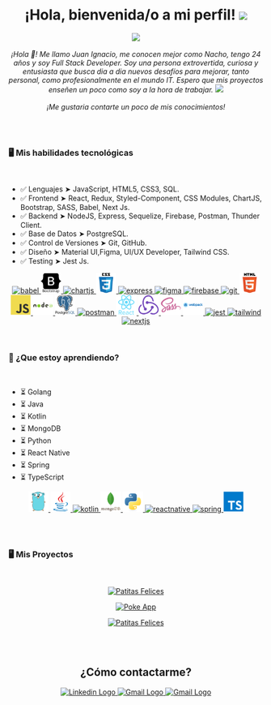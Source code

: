 <h1 align="center">
  ¡Hola, bienvenida/o a mi perfil!
  <img src="https://media.giphy.com/media/hvRJCLFzcasrR4ia7z/giphy.gif" width="28">
</h1>

<p align="center">
  <a href="https://github.com/DenverCoder1/readme-typing-svg"><img src="https://readme-typing-svg.herokuapp.com?center=true&vCenter=true&lines=Juan+Ignacio+Morales;Full-Stack+Developer;&font=Fira%20Code&center=true&width=440&height=45&size=22"></a>
</p>

<p align="center"><em>¡Hola 🙌! Me llamo Juan Ignacio, me conocen mejor como Nacho, tengo 24 años y soy Full Stack Developer.
Soy una persona extrovertida, curiosa y entusiasta que busca dia a dia nuevos desafíos para mejorar, tanto personal, como profesionalmente en el mundo IT. Espero que mis proyectos enseñen un poco como soy a la hora de trabajar. <img src="https://media.giphy.com/media/WUlplcMpOCEmTGBtBW/giphy.gif" width="30"><br></br>¡Me gustaria contarte un poco de mis conocimientos!</em></p>

<br></br>

<h3>🖥 Mis habilidades tecnológicas</h3> 
<br>

- ✅ Lenguajes ➤ JavaScript, HTML5, CSS3, SQL.
- ✅ Frontend ➤ React, Redux, Styled-Component, CSS Modules, ChartJS, Bootstrap, SASS, Babel, Next Js.
- ✅ Backend ➤ NodeJS, Express, Sequelize, Firebase, Postman, Thunder Client.
- ✅ Base de Datos ➤ PostgreSQL.
- ✅ Control de Versiones ➤ Git, GitHub.
- ✅ Diseño ➤ Material UI,Figma, UI/UX Developer, Tailwind CSS.
- ✅ Testing ➤ Jest Js.

<p align="center"> <a href="https://babeljs.io/" target="_blank"><img src="https://d33wubrfki0l68.cloudfront.net/7a197cfe44548cc1a3f581152af70a3051e11671/78df8/img/babel.svg" background-color="white" alt="babel" width="50" height="50" margin-top="100px" /> </a> <a href="https://getbootstrap.com" target="_blank" rel="noreferrer"> <img src="https://raw.githubusercontent.com/devicons/devicon/master/icons/bootstrap/bootstrap-plain-wordmark.svg" alt="bootstrap" width="40" height="40"/> </a> <a href="https://www.chartjs.org" target="_blank" rel="noreferrer"> <img src="https://www.chartjs.org/media/logo-title.svg" alt="chartjs" width="40" height="40"/> </a> <a href="https://www.w3schools.com/css/" target="_blank" rel="noreferrer"> <img src="https://raw.githubusercontent.com/devicons/devicon/master/icons/css3/css3-original-wordmark.svg" alt="css3" width="40" height="40"/> </a> <a href="https://expressjs.com" target="_blank"><img src="https://www.nextontop.com/assets/img/services/web/expressjs.svg" background-color="#ffffff" alt="express" width="50" height="50" /> </a> <a href="https://www.figma.com/" target="_blank" rel="noreferrer"> <img src="https://www.vectorlogo.zone/logos/figma/figma-icon.svg" alt="figma" width="40" height="40"/> </a> <a href="https://firebase.google.com/" target="_blank" rel="noreferrer"> <img src="https://www.vectorlogo.zone/logos/firebase/firebase-icon.svg" alt="firebase" width="40" height="40"/> </a> <a href="https://git-scm.com/" target="_blank" rel="noreferrer"> <img src="https://www.vectorlogo.zone/logos/git-scm/git-scm-icon.svg" alt="git" width="40" height="40"/> </a> <a href="https://www.w3.org/html/" target="_blank" rel="noreferrer"> <img src="https://raw.githubusercontent.com/devicons/devicon/master/icons/html5/html5-original-wordmark.svg" alt="html5" width="40" height="40"/> </a> <a href="https://developer.mozilla.org/en-US/docs/Web/JavaScript" target="_blank" rel="noreferrer"> <img src="https://raw.githubusercontent.com/devicons/devicon/master/icons/javascript/javascript-original.svg" alt="javascript" width="40" height="40"/> </a> <a href="https://nodejs.org" target="_blank" rel="noreferrer"> <img src="https://raw.githubusercontent.com/devicons/devicon/master/icons/nodejs/nodejs-original-wordmark.svg" alt="nodejs" width="40" height="40"/> </a> <a href="https://www.postgresql.org" target="_blank" rel="noreferrer"> <img src="https://raw.githubusercontent.com/devicons/devicon/master/icons/postgresql/postgresql-original-wordmark.svg" alt="postgresql" width="40" height="40"/> </a> <a href="https://postman.com" target="_blank" rel="noreferrer"> <img src="https://www.vectorlogo.zone/logos/getpostman/getpostman-icon.svg" alt="postman" width="40" height="40"/> </a> <a href="https://reactjs.org/" target="_blank" rel="noreferrer"> <img src="https://raw.githubusercontent.com/devicons/devicon/master/icons/react/react-original-wordmark.svg" alt="react" width="40" height="40"/> </a> <a href="https://redux.js.org" target="_blank" rel="noreferrer"> <img src="https://raw.githubusercontent.com/devicons/devicon/master/icons/redux/redux-original.svg" alt="redux" width="40" height="40"/> </a> <a href="https://sass-lang.com" target="_blank" rel="noreferrer"> <img src="https://raw.githubusercontent.com/devicons/devicon/master/icons/sass/sass-original.svg" alt="sass" width="40" height="40"/> </a>  <a href="https://webpack.js.org" target="_blank" rel="noreferrer"> <img src="https://raw.githubusercontent.com/devicons/devicon/d00d0969292a6569d45b06d3f350f463a0107b0d/icons/webpack/webpack-original-wordmark.svg" alt="webpack" width="40" height="40"/> </a> <a href="https://jestjs.io" target="_blank" rel="noreferrer"> <img src="https://www.vectorlogo.zone/logos/jestjsio/jestjsio-icon.svg" alt="jest" width="40" height="40"/> </a><a href="https://tailwindcss.com/" target="_blank" rel="noreferrer"> <img src="https://www.vectorlogo.zone/logos/tailwindcss/tailwindcss-icon.svg" alt="tailwind" width="40" height="40"/> </a> <a href="https://nextjs.org/" target="_blank" rel="noreferrer"> <img src="https://res.cloudinary.com/nacho-morales/image/upload/v1683592962/nextjs-removebg-preview_1_lqlbyg.png" alt="nextjs" width="40" height="40"/> </a></p>

<br>
<h3>🔎 ¿Que estoy aprendiendo?</h3>
<br>

- ⏳ Golang
- ⏳ Java
- ⏳ Kotlin
- ⏳ MongoDB
- ⏳ Python
- ⏳ React Native
- ⏳ Spring
- ⏳ TypeScript

<p align="center"> <a href="https://golang.org" target="_blank" rel="noreferrer"> <img src="https://raw.githubusercontent.com/devicons/devicon/master/icons/go/go-original.svg" alt="go" width="40" height="40"/> </a> <a href="https://www.java.com" target="_blank" rel="noreferrer"> <img src="https://raw.githubusercontent.com/devicons/devicon/master/icons/java/java-original.svg" alt="java" width="40" height="40"/> </a>  <a href="https://kotlinlang.org" target="_blank" rel="noreferrer"> <img src="https://www.vectorlogo.zone/logos/kotlinlang/kotlinlang-icon.svg" alt="kotlin" width="40" height="40"/> </a> <a href="https://www.mongodb.com/" target="_blank" rel="noreferrer"> <img src="https://raw.githubusercontent.com/devicons/devicon/master/icons/mongodb/mongodb-original-wordmark.svg" alt="mongodb" width="40" height="40"/> </a> <a href="https://www.python.org" target="_blank" rel="noreferrer"> <img src="https://raw.githubusercontent.com/devicons/devicon/master/icons/python/python-original.svg" alt="python" width="40" height="40"/> </a> <a href="https://reactnative.dev/" target="_blank" rel="noreferrer"> <img src="https://reactnative.dev/img/header_logo.svg" alt="reactnative" width="40" height="40"/> </a> <a href="https://spring.io/" target="_blank" rel="noreferrer"> <img src="https://www.vectorlogo.zone/logos/springio/springio-icon.svg" alt="spring" width="40" height="40"/> </a> <a href="https://www.typescriptlang.org/" target="_blank" rel="noreferrer"> <img src="https://raw.githubusercontent.com/devicons/devicon/master/icons/typescript/typescript-original.svg" alt="typescript" width="40" height="40"/> </a> </p>

<br></br>

<h3>🖥️ Mis Proyectos</h3>
<br>

<div align="center">

<a href="https://github.com/Nachomorales99/PatitasFelices"><img width="282" src="https://denvercoder1-github-readme-stats.vercel.app/api/pin/?username=nachomorales99&repo=PatitasFelices&theme=gruvbox&hide_border=true&show_icons=true" alt="Patitas Felices"></a>

<a href="https://github.com/Nachomorales99/PI-Pokemon-Henry"><img width="282" src="https://denvercoder1-github-readme-stats.vercel.app/api/pin/?username=nachomorales99&repo=PI-Pokemon-Henry&theme=cobalt2&hide_border=true&show_icons=true" alt="Poke App"></a>

<a href="https://github.com/Nachomorales99/Rick_and_Morty"><img width="282" src="https://denvercoder1-github-readme-stats.vercel.app/api/pin/?username=nachomorales99&repo=Rick_and_Morty&theme=radical&hide_border=true&show_icons=true" alt="Patitas Felices"></a>

</div>

<br></br>

</p><h2 align="center">¿Cómo contactarme?</h2><p align="left"> 
<p align="center">
    <a href="https://www.linkedin.com/in/juan-ignacio-moraless/" ><img src="https://cdn.icon-icons.com/icons2/99/PNG/512/linkedin_socialnetwork_17441.png" alt="Linkedin Logo" height="70" >
    <a href="mailto:nacho.morales5@gmail.com" ><img src="https://cdn.icon-icons.com/icons2/2631/PNG/512/gmail_new_logo_icon_159149.png" alt="Gmail Logo" height="80" >
     <a href="https://www.instagram.com/nacho.moraless/" ><img src="https://cdn.icon-icons.com/icons2/836/PNG/512/Instagram_icon-icons.com_66804.png" alt="Gmail Logo" height="75"  >
</p>

#
